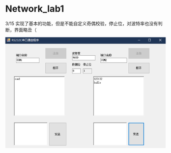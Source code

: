 # Network_lab1

3/15 实现了基本的功能，但是不能自定义奇偶校验，停止位，对波特率也没有判断，界面略丑（

![1](https://github.com/pxggtql/Network_lab1/blob/master/img/1.png)
